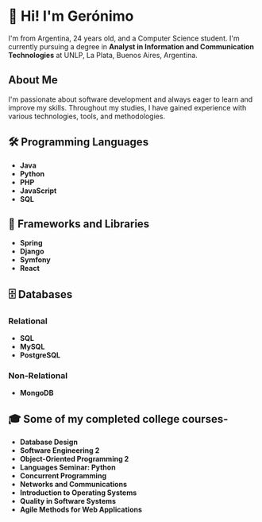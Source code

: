 # 👋 Hi! I'm Gerónimo  

I'm from Argentina, 24 years old, and a Computer Science student. I'm currently pursuing a degree in **Analyst in Information and Communication Technologies** at UNLP, La Plata, Buenos Aires, Argentina.  

## About Me  
I'm passionate about software development and always eager to learn and improve my skills. Throughout my studies, I have gained experience with various technologies, tools, and methodologies.  

## 🛠️ Programming Languages  
- **Java**  
- **Python**  
- **PHP**  
- **JavaScript**  
- **SQL**  

## 🧰 Frameworks and Libraries  
- **Spring**  
- **Django**  
- **Symfony**  
- **React**  

## 🗄️ Databases  
### Relational  
- **SQL**  
- **MySQL**  
- **PostgreSQL**  

### Non-Relational  
- **MongoDB**  

## 🎓 Some of my completed college courses- 
- **Database Design**  
- **Software Engineering 2**  
- **Object-Oriented Programming 2**  
- **Languages Seminar: Python**  
- **Concurrent Programming**  
- **Networks and Communications**  
- **Introduction to Operating Systems**  
- **Quality in Software Systems**  
- **Agile Methods for Web Applications**  
 
